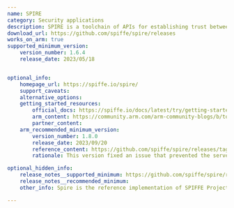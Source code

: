 ```yaml
---
name: SPIRE
category: Security applications
description: SPIRE is a toolchain of APIs for establishing trust between software systems across a wide variety of hosting platforms.
download_url: https://github.com/spiffe/spire/releases
works_on_arm: true
supported_minimum_version:
    version_number: 1.6.4
    release_date: 2023/05/18


optional_info:
    homepage_url: https://spiffe.io/spire/
    support_caveats:
    alternative_options:
    getting_started_resources:
        official_docs: https://spiffe.io/docs/latest/try/getting-started-linux-macos-x/
        arm_content: https://community.arm.com/arm-community-blogs/b/tools-software-ides-blog/posts/hardware-backed-security-multitenancy-edge-spiffe-parsec
        partner_content:
    arm_recommended_minimum_version:
        version_number: 1.8.0
        release_date: 2023/09/20
        reference_content: https://github.com/spiffe/spire/releases/tag/v1.8.0
        rationale: This version fixed an issue that prevented the server from running on Linux ARM64 when using SQLite.

optional_hidden_info:
    release_notes__supported_minimum: https://github.com/spiffe/spire/releases/tag/v1.6.4
    release_notes__recommended_minimum:
    other_info: Spire is the reference implementation of SPIFFE Project.

---
```

